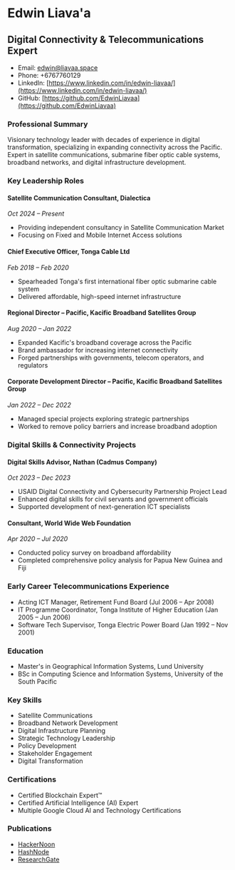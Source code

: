 # Edwin Liava'a
## Digital Connectivity & Telecommunications Expert

- Email: edwin@liavaa.space
- Phone: +6767760129
- LinkedIn: [https://www.linkedin.com/in/edwin-liavaa/](https://www.linkedin.com/in/edwin-liavaa/)
- GitHub: [https://github.com/EdwinLiavaa](https://github.com/EdwinLiavaa)

### Professional Summary
Visionary technology leader with decades of experience in digital transformation, specializing in expanding connectivity across the Pacific. Expert in satellite communications, submarine fiber optic cable systems, broadband networks, and digital infrastructure development.

### Key Leadership Roles

#### Satellite Communication Consultant, Dialectica
*Oct 2024 – Present*
- Providing independent consultancy in Satellite Communication Market
- Focusing on Fixed and Mobile Internet Access solutions

#### Chief Executive Officer, Tonga Cable Ltd
*Feb 2018 – Feb 2020*
- Spearheaded Tonga's first international fiber optic submarine cable system
- Delivered affordable, high-speed internet infrastructure

#### Regional Director – Pacific, Kacific Broadband Satellites Group
*Aug 2020 – Jan 2022*
- Expanded Kacific's broadband coverage across the Pacific
- Brand ambassador for increasing internet connectivity
- Forged partnerships with governments, telecom operators, and regulators

#### Corporate Development Director – Pacific, Kacific Broadband Satellites Group
*Jan 2022 – Dec 2022*
- Managed special projects exploring strategic partnerships
- Worked to remove policy barriers and increase broadband adoption

### Digital Skills & Connectivity Projects

#### Digital Skills Advisor, Nathan (Cadmus Company)
*Oct 2023 – Dec 2023*
- USAID Digital Connectivity and Cybersecurity Partnership Project Lead
- Enhanced digital skills for civil servants and government officials
- Supported development of next-generation ICT specialists

#### Consultant, World Wide Web Foundation
*Apr 2020 – Jul 2020*
- Conducted policy survey on broadband affordability
- Completed comprehensive policy analysis for Papua New Guinea and Fiji

### Early Career Telecommunications Experience
- Acting ICT Manager, Retirement Fund Board (Jul 2006 – Apr 2008)
- IT Programme Coordinator, Tonga Institute of Higher Education (Jan 2005 – Jun 2006)
- Software Tech Supervisor, Tonga Electric Power Board (Jan 1992 – Nov 2001)

### Education
- Master's in Geographical Information Systems, Lund University
- BSc in Computing Science and Information Systems, University of the South Pacific

### Key Skills
- Satellite Communications
- Broadband Network Development
- Digital Infrastructure Planning
- Strategic Technology Leadership
- Policy Development
- Stakeholder Engagement
- Digital Transformation

### Certifications
- Certified Blockchain Expert™
- Certified Artificial Intelligence (AI) Expert
- Multiple Google Cloud AI and Technology Certifications

### Publications
- [HackerNoon](https://hackernoon.com/u/edwinliavaa)
- [HashNode](https://hashnode.com/@EdwinLiavaa)
- [ResearchGate](https://www.researchgate.net/profile/Edwin-Liavaa)
